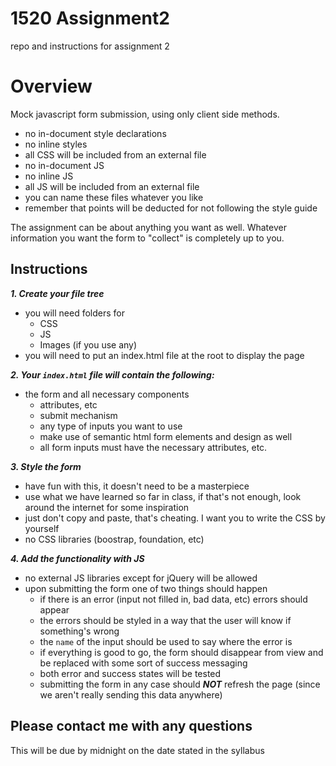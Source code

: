 # 1520 Assignment2
repo and instructions for assignment 2

# Overview

Mock javascript form submission, using only client side methods.
- no in-document style declarations
- no inline styles
- all CSS will be included from an external file
- no in-document JS
- no inline JS
- all JS will be included from an external file
- you can name these files whatever you like
- remember that points will be deducted for not following the style guide

The assignment can be about anything you want as well. Whatever information you want the form to "collect" is completely up to you.

## Instructions

***1. Create your file tree***
 - you will need folders for
   - CSS
   - JS
   - Images (if you use any)
 - you will need to put an index.html file at the root to display the page
 
***2. Your `index.html` file will contain the following:***
 - the form and all necessary components
   - attributes, etc
   - submit mechanism
   - any type of inputs you want to use
   - make use of semantic html form elements and design as well
   - all form inputs must have the necessary attributes, etc.
   
***3. Style the form***
 - have fun with this, it doesn't need to be a masterpiece
 - use what we have learned so far in class, if that's not enough, look around the internet for some inspiration
 - just don't copy and paste, that's cheating. I want you to write the CSS by yourself
 - no CSS libraries (boostrap, foundation, etc)
 
***4. Add the functionality with JS***
 - no external JS libraries except for jQuery will be allowed
 - upon submitting the form one of two things should happen
    - if there is an error (input not filled in, bad data, etc) errors should appear
    - the errors should be styled in a way that the user will know if something's wrong
    - the `name` of the input should be used to say where the error is
    - if everything is good to go, the form should disappear from view and be replaced with some sort of success messaging
    - both error and success states will be tested
    - submitting the form in any case should ***NOT*** refresh the page (since we aren't really sending this data anywhere)
        
 ## Please contact me with any questions
 
 This will be due by midnight on the date stated in the syllabus
